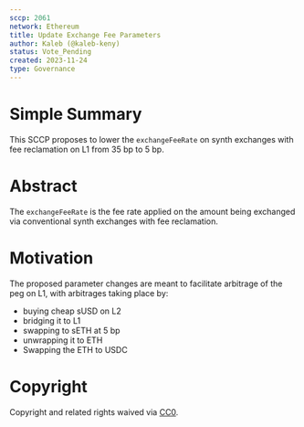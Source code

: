 ```yaml
---
sccp: 2061
network: Ethereum
title: Update Exchange Fee Parameters
author: Kaleb (@kaleb-keny)
status: Vote_Pending
created: 2023-11-24
type: Governance
---
```


# Simple Summary

This SCCP proposes to lower the `exchangeFeeRate` on synth exchanges with fee reclamation on L1 from 35 bp to 5 bp.

# Abstract

The `exchangeFeeRate` is the fee rate applied on the amount being exchanged via conventional synth exchanges with fee reclamation. 

# Motivation

The proposed parameter changes are meant to facilitate arbitrage of the peg on L1, with arbitrages taking place by:
- buying cheap sUSD on L2
- bridging it to L1
- swapping to sETH at 5 bp
- unwrapping it to ETH
- Swapping the ETH to USDC 

# Copyright

Copyright and related rights waived via [CC0](https://creativecommons.org/publicdomain/zero/1.0/).


